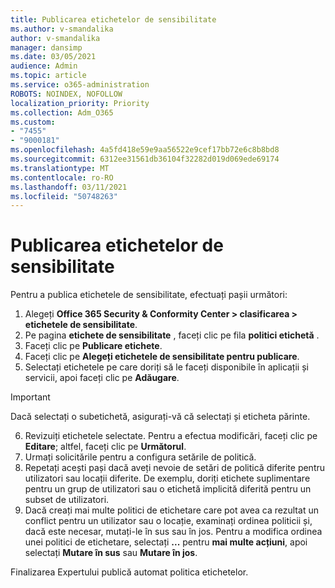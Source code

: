 ```yaml
---
title: Publicarea etichetelor de sensibilitate
ms.author: v-smandalika
author: v-smandalika
manager: dansimp
ms.date: 03/05/2021
audience: Admin
ms.topic: article
ms.service: o365-administration
ROBOTS: NOINDEX, NOFOLLOW
localization_priority: Priority
ms.collection: Adm_O365
ms.custom:
- "7455"
- "9000181"
ms.openlocfilehash: 4a5fd418e59e9aa56522e9cef17bb72e6c8b8bd8
ms.sourcegitcommit: 6312ee31561db36104f32282d019d069ede69174
ms.translationtype: MT
ms.contentlocale: ro-RO
ms.lasthandoff: 03/11/2021
ms.locfileid: "50748263"
---
```

# <a name="publish-sensitivity-labels"></a>Publicarea etichetelor de sensibilitate

Pentru a publica etichetele de sensibilitate, efectuați pașii următori:

1. Alegeți **Office 365 Security & Conformity Center > clasificarea > etichetele de sensibilitate**.
2. Pe pagina **etichete de sensibilitate** , faceți clic pe fila **politici etichetă** .
3. Faceți clic pe **Publicare etichete**.
4. Faceți clic pe **Alegeți etichetele de sensibilitate pentru publicare**. 
5. Selectați etichetele pe care doriți să le faceți disponibile în aplicații și servicii, apoi faceți clic pe **Adăugare**.
> [!IMPORTANT]
> Dacă selectați o subetichetă, asigurați-vă că selectați și eticheta părinte.
6. Revizuiți etichetele selectate. Pentru a efectua modificări, faceți clic pe **Editare**; altfel, faceți clic pe **Următorul**.
7. Urmați solicitările pentru a configura setările de politică.
8. Repetați acești pași dacă aveți nevoie de setări de politică diferite pentru utilizatori sau locații diferite. De exemplu, doriți etichete suplimentare pentru un grup de utilizatori sau o etichetă implicită diferită pentru un subset de utilizatori.
9. Dacă creați mai multe politici de etichetare care pot avea ca rezultat un conflict pentru un utilizator sau o locație, examinați ordinea politicii și, dacă este necesar, mutați-le în sus sau în jos. Pentru a modifica ordinea unei politici de etichetare, selectați **...** pentru **mai multe acțiuni**, apoi selectați **Mutare în sus** sau **Mutare în jos**.

Finalizarea Expertului publică automat politica etichetelor.

